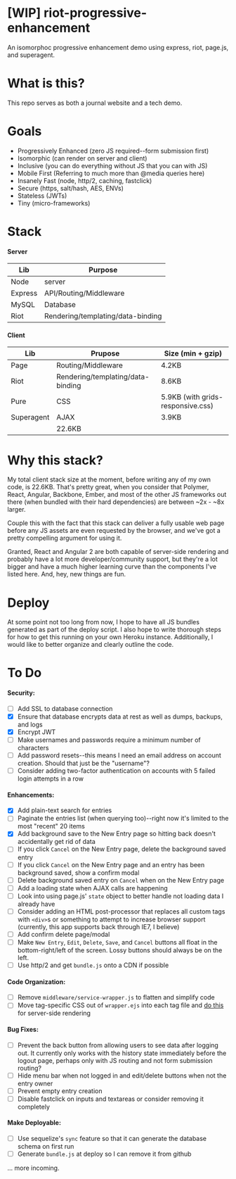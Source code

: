 # [WIP] riot-progressive-enhancement
An isomorphoc progressive enhancement demo using express, riot, page.js, and superagent.

# What is this?

This repo serves as both a journal website and a tech demo.

# Goals

* Progressively Enhanced (zero JS required--form submission first)
* Isomorphic (can render on server and client)
* Inclusive (you can do everything without JS that you can with JS)
* Mobile First (Referring to much more than @media queries here)
* Insanely Fast (node, http/2, caching, fastclick)
* Secure (https, salt/hash, AES, ENVs)
* Stateless (JWTs)
* Tiny (micro-frameworks)

# Stack

#### Server

Lib | Purpose
-------|---------
Node | server
Express | API/Routing/Middleware
MySQL | Database
Riot | Rendering/templating/data-binding

#### Client

Lib | Prupose | Size (min + gzip)
-----|-----------------|--------
Page | Routing/Middleware | 4.2KB
Riot | Rendering/templating/data-binding | 8.6KB
Pure | CSS | 5.9KB (with grids-responsive.css)
Superagent | AJAX | 3.9KB
 | | 22.6KB

# Why this stack?

My total client stack size at the moment, before writing any of my own code, is 22.6KB. That's pretty great, when you consider that Polymer, React, Angular, Backbone, Ember, and most of the other JS frameworks out there (when bundled with their hard dependencies) are between ~2x - ~8x larger.

Couple this with the fact that this stack can deliver a fully usable web page before any JS assets are even requested by the browser, and we've got a pretty compelling argument for using it.

Granted, React and Angular 2 are both capable of server-side rendering and probably have a lot more developer/community support, but they're a lot bigger and have a much higher learning curve than the components I've listed here. And, hey, new things are fun.

# Deploy

At some point not too long from now, I hope to have all JS bundles generated as part of the deploy script. I also hope to write thorough steps for how to get this running on your own Heroku instance. Additionally, I would like to better organize and clearly outline the code.

# To Do

#### Security:

- [ ] Add SSL to database connection
- [x] Ensure that database encrypts data at rest as well as dumps, backups, and logs
- [x] Encrypt JWT
- [ ] Make usernames and passwords require a minimum number of characters
- [ ] Add password resets--this means I need an email address on account creation. Should that just be the "username"?
- [ ] Consider adding two-factor authentication on accounts with 5 failed login attempts in a row

#### Enhancements:

- [x] Add plain-text search for entries
- [ ] Paginate the entries list (when querying too)--right now it's limited to the most "recent" 20 items
- [x] Add background save to the New Entry page so hitting back doesn't accidentally get rid of data
- [ ] If you click `Cancel` on the New Entry page, delete the background saved entry
- [ ] If you click `Cancel` on the New Entry page and an entry has been background saved, show a confirm modal
- [ ] Delete background saved entry on `Cancel` when on the New Entry page
- [ ] Add a loading state when AJAX calls are happening
- [ ] Look into using page.js' `state` object to better handle not loading data I already have
- [ ] Consider adding an HTML post-processor that replaces all custom tags with `<div>`s or something to attempt to increase browser support (currently, this app supports back through IE7, I believe)
- [ ] Add confirm delete page/modal
- [ ] Make `New Entry`, `Edit`, `Delete`, `Save`, and `Cancel` buttons all float in the bottom-right/left of the screen. Lossy buttons should always be on the left.
- [ ] Use http/2 and get `bundle.js` onto a CDN if possible

#### Code Organization:

- [ ] Remove `middleware/service-wrapper.js` to flatten and simplify code
- [ ] Move tag-specific CSS out of `wrapper.ejs` into each tag file and [do this](https://github.com/riot/riot/issues/1250) for server-side rendering

#### Bug Fixes:

- [ ] Prevent the back button from allowing users to see data after logging out. It currently only works with the history state immediately before the logout page, perhaps only with JS routing and not form submission routing?
- [ ] Hide menu bar when not logged in and edit/delete buttons when not the entry owner
- [ ] Prevent empty entry creation
- [ ] Disable fastclick on inputs and textareas or consider removing it completely

#### Make Deployable:

- [ ] Use sequelize's `sync` feature so that it can generate the database schema on first run
- [ ] Generate `bundle.js` at deploy so I can remove it from github

... more incoming.
